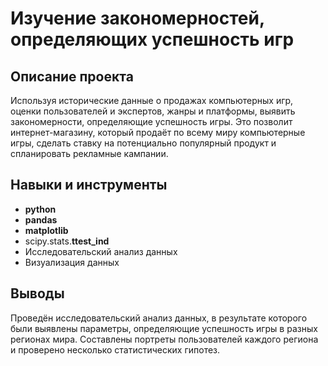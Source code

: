 # Изучение закономерностей, определяющих успешность игр

## Описание проекта
Используя исторические данные о продажах компьютерных игр, оценки пользователей и экспертов, жанры и платформы, выявить закономерности, определяющие успешность игры. Это позволит интернет-магазину, который продаёт по всему миру компьютерные игры, сделать ставку на потенциально популярный продукт и спланировать рекламные кампании.

## Навыки и инструменты
* **python**
* **pandas**
* **matplotlib**
* scipy.stats.**ttest_ind**
* Исследовательский анализ данных
* Визуализация данных
  
## Выводы
Проведён исследовательский анализ данных, в результате которого были выявлены параметры, определяющие успешность игры в разных регионах мира. Составлены портреты пользователей каждого региона и проверено несколько статистических гипотез.
